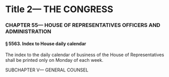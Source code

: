 
# Title 2— THE CONGRESS
### CHAPTER 55— HOUSE OF REPRESENTATIVES OFFICERS AND ADMINISTRATION
#### § 5563. Index to House daily calendar

The index to the daily calendar of business of the House of Representatives shall be printed only on Monday of each week.

SUBCHAPTER V— GENERAL COUNSEL
